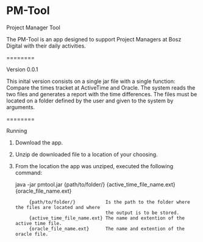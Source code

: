 PM-Tool
=======

Project Manager Tool

The PM-Tool is an app designed to support Project Managers at Bosz Digital with their daily activities.

========

Version 0.0.1

This inital version consists on a single jar file with a single function: Compare the times tracket at ActiveTime and Oracle.
The system reads the two files and generates a report with the time differences. The files must be located on a folder defined by the user and given to the system by arguments.

========

Running

1. Download the app.
2. Unzip de downloaded file to a location of your choosing.
3. From the location the app was unziped, executed the following command:

	java -jar pmtool.jar {path/to/folder/} {active_time_file_name.ext} {oracle_file_name.ext}

			{path/to/folder/}			Is the path to the folder where the files are located and where
										the output is to be stored.
			{active_time_file_name.ext}	The name and extention of the active time file.
			{oracle_file_name.ext}		The name and extention of the oracle file.

